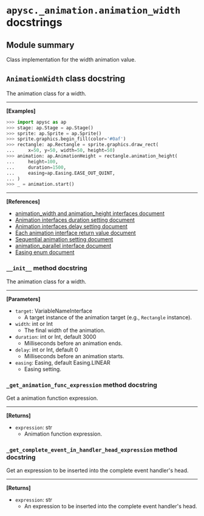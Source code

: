 # `apysc._animation.animation_width` docstrings

## Module summary

Class implementation for the width animation value.

## `AnimationWidth` class docstring

The animation class for a width.<hr>

**[Examples]**

```py
>>> import apysc as ap
>>> stage: ap.Stage = ap.Stage()
>>> sprite: ap.Sprite = ap.Sprite()
>>> sprite.graphics.begin_fill(color='#0af')
>>> rectangle: ap.Rectangle = sprite.graphics.draw_rect(
...     x=50, y=50, width=50, height=50)
>>> animation: ap.AnimationHeight = rectangle.animation_height(
...     height=100,
...     duration=1500,
...     easing=ap.Easing.EASE_OUT_QUINT,
... )
>>> _ = animation.start()
```

<hr>

**[References]**

- [animation_width and animation_height interfaces document](https://simon-ritchie.github.io/apysc/animation_width_and_height.html)
- [Animation interfaces duration setting document](https://simon-ritchie.github.io/apysc/animation_duration.html)
- [Animation interfaces delay setting document](https://simon-ritchie.github.io/apysc/animation_delay.html)
- [Each animation interface return value document](https://simon-ritchie.github.io/apysc/animation_return_value.html)
- [Sequential animation setting document](https://simon-ritchie.github.io/apysc/sequential_animation.html)
- [animation_parallel interface document](https://simon-ritchie.github.io/apysc/animation_parallel.html)
- [Easing enum document](https://simon-ritchie.github.io/apysc/easing_enum.html)

### `__init__` method docstring

The animation class for a width.<hr>

**[Parameters]**

- `target`: VariableNameInterface
  - A target instance of the animation target (e.g., `Rectangle` instance).
- `width`: int or Int
  - The final width of the animation.
- `duration`: int or Int, default 3000
  - Milliseconds before an animation ends.
- `delay`: int or Int, default 0
  - Milliseconds before an animation starts.
- `easing`: Easing, default Easing.LINEAR
  - Easing setting.

### `_get_animation_func_expression` method docstring

Get a animation function expression.<hr>

**[Returns]**

- `expression`: str
  - Animation function expression.

### `_get_complete_event_in_handler_head_expression` method docstring

Get an expression to be inserted into the complete event handler's head.<hr>

**[Returns]**

- `expression`: str
  - An expression to be inserted into the complete event handler's head.